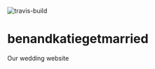 ![travis-build](https://travis-ci.org/nebben101/benandkatiegetmarried.svg?branch=master)
# benandkatiegetmarried
Our wedding website
